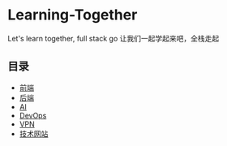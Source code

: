 # Learning-Together
Let's learn together, full stack go
让我们一起学起来吧，全栈走起

## 目录
- [前端](./suggestions/front-end.md)
- [后端](./suggestions/back-end.md)
- [AI](./suggestions/AI.md)
- [DevOps](./suggestions/dev-ops.md)
- [VPN](./suggestions/vpn.md)
- [技术网站](./suggestions/tech-website.md)






